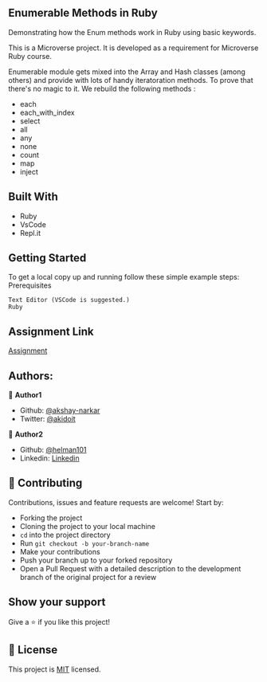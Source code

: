## Enumerable Methods in Ruby

Demonstrating how the Enum methods work in Ruby using basic keywords.

This is a Microverse project. It is developed as a requirement for Microverse Ruby course.

Enumerable module gets mixed into the Array and Hash classes (among others) and provide with lots of handy iteratoration methods. To prove that there's no magic to it. We rebuild the following methods :

- each
- each_with_index
- select
- all
- any
- none
- count
- map
- inject

## Built With

- Ruby
- VsCode
- Repl.it

## Getting Started

To get a local copy up and running follow these simple example steps:
Prerequisites

    Text Editor (VSCode is suggested.)
    Ruby

## Assignment Link

[Assignment](https://repl.it/@akshay125555/EnumerableMethodsMicroverse)

## Authors:

👤 **Author1**

- Github: [@akshay-narkar](https://github.com/akshay-narkar)
- Twitter: [@akidoit](https://twitter.com/akidoit)

👤 **Author2**

- Github: [@helman101](https://github.com/helman101)
- Linkedin: [Linkedin](https://www.linkedin.com/in/helman-andres-5187271b1/)

## 🤝 Contributing

Contributions, issues and feature requests are welcome! Start by:

- Forking the project
- Cloning the project to your local machine
- `cd` into the project directory
- Run `git checkout -b your-branch-name`
- Make your contributions
- Push your branch up to your forked repository
- Open a Pull Request with a detailed description to the development branch of the original project for a review

## Show your support

Give a :star: if you like this project!

## 📝 License

This project is [MIT](https://opensource.org/licenses/MIT) licensed.
